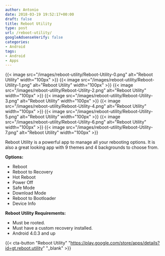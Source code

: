 ```yaml
---
author: Antonio
date: 2018-03-19 19:52:17+00:00
draft: false
title: Reboot Utility
type: post
url: /reboot-utility/
googleAdsenseVerify: false
categories:
- Android
tags:
- Android
- Apps
---
```


{{< image src="/images/reboot-utility/Reboot-Utility-0.png" alt="Reboot Utility" width="100px" >}}
{{< image src="/images/reboot-utility/Reboot-Utility-1.png" alt="Reboot Utility" width="100px" >}}
{{< image src="/images/reboot-utility/Reboot-Utility-2.png" alt="Reboot Utility" width="100px" >}}
{{< image src="/images/reboot-utility/Reboot-Utility-3.png" alt="Reboot Utility" width="100px" >}}
{{< image src="/images/reboot-utility/Reboot-Utility-4.png" alt="Reboot Utility" width="100px" >}}
{{< image src="/images/reboot-utility/Reboot-Utility-5.png" alt="Reboot Utility" width="100px" >}}
{{< image src="/images/reboot-utility/Reboot-Utility-6.png" alt="Reboot Utility" width="100px" >}}
{{< image src="/images/reboot-utility/Reboot-Utility-7.png" alt="Reboot Utility" width="100px" >}}

Reboot Utility is a powerful app to manage all your rebooting options. It is also a great looking app with 9 themes and 4 backgrounds to choose from.

<!--more-->

**Options:**

- Reboot
- Reboot to Recovery
- Hot Reboot
- Power Off
- Safe Mode
- Download Mode
- Reboot to Bootloader
- Device Info

**Reboot Utility Requirements:**

- Must be rooted.
- Must have a custom recovery installed.
- Android 4.0.3 and up

{{< cta-button "Reboot Utility" "https://play.google.com/store/apps/details?id=gt.reboot.utility" "_blank" >}}
